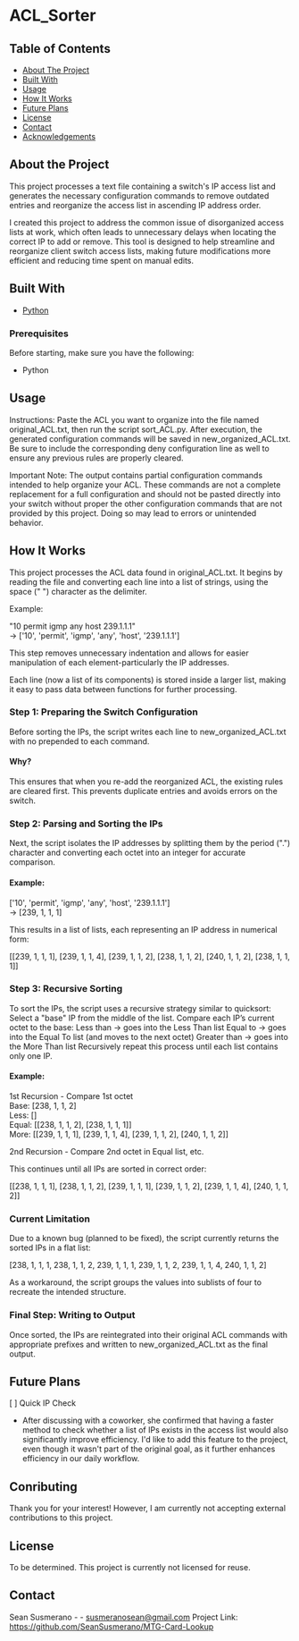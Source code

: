 # ACL_Sorter

## Table of Contents
- [About The Project](#about-the-project)
- [Built With](#built-with)
- [Usage](#usage)
- [How It Works](#how-it-works)
- [Future Plans](#future-plans)
- [License](#license)
- [Contact](#contact)
- [Acknowledgements](#Acknowledgements)

## About the Project
This project processes a text file containing a switch's IP access list and generates the necessary configuration commands to remove outdated entries and reorganize the access list in ascending IP address order.

I created this project to address the common issue of disorganized access lists at work, which often leads to unnecessary delays when locating the correct IP to add or remove. This tool is designed to help streamline and reorganize client switch access lists, making future modifications more efficient and reducing time spent on manual edits.


## Built With
- [Python](https://www.python.org/)

### Prerequisites
   Before starting, make sure you have the following:
   - Python


## Usage
Instructions:
Paste the ACL you want to organize into the file named original_ACL.txt, then run the script sort_ACL.py. After execution, the generated configuration commands will be saved in new_organized_ACL.txt.
Be sure to include the corresponding deny configuration line as well to ensure any previous rules are properly cleared.

Important Note:
The output contains partial configuration commands intended to help organize your ACL. These commands are not a complete replacement for a full configuration and should not be pasted directly into your switch without proper the other configuration commands that are not provided by this project. Doing so may lead to errors or unintended behavior.


## How It Works

This project processes the ACL data found in original_ACL.txt. It begins by reading the file and converting each line into a list of strings, using the space (" ") character as the delimiter.

Example:

"10 permit igmp any host 239.1.1.1"  
→ ['10', 'permit', 'igmp', 'any', 'host', '239.1.1.1']

This step removes unnecessary indentation and allows for easier manipulation of each element-particularly the IP addresses.

Each line (now a list of its components) is stored inside a larger list, making it easy to pass data between functions for further processing.

### Step 1: Preparing the Switch Configuration

Before sorting the IPs, the script writes each line to new_organized_ACL.txt with no prepended to each command.

#### Why?
This ensures that when you re-add the reorganized ACL, the existing rules are cleared first. This prevents duplicate entries and avoids errors on the switch.

### Step 2: Parsing and Sorting the IPs

Next, the script isolates the IP addresses by splitting them by the period (".") character and converting each octet into an integer for accurate comparison.

#### Example:

['10', 'permit', 'igmp', 'any', 'host', '239.1.1.1']  
→ [239, 1, 1, 1]

This results in a list of lists, each representing an IP address in numerical form:

[[239, 1, 1, 1], [239, 1, 1, 4], [239, 1, 1, 2], [238, 1, 1, 2], [240, 1, 1, 2], [238, 1, 1, 1]]

### Step 3: Recursive Sorting

To sort the IPs, the script uses a recursive strategy similar to quicksort:
    Select a "base" IP from the middle of the list.
    Compare each IP’s current octet to the base:
        Less than → goes into the Less Than list
        Equal to → goes into the Equal To list (and moves to the next octet)
        Greater than → goes into the More Than list
    Recursively repeat this process until each list contains only one IP.

#### Example:

1st Recursion - Compare 1st octet  
Base: [238, 1, 1, 2]  
Less: []  
Equal: [[238, 1, 1, 2], [238, 1, 1, 1]]  
More: [[239, 1, 1, 1], [239, 1, 1, 4], [239, 1, 1, 2], [240, 1, 1, 2]]

2nd Recursion - Compare 2nd octet in Equal list, etc.

This continues until all IPs are sorted in correct order:

[[238, 1, 1, 1], [238, 1, 1, 2], [239, 1, 1, 1], [239, 1, 1, 2], [239, 1, 1, 4], [240, 1, 1, 2]]

### Current Limitation

Due to a known bug (planned to be fixed), the script currently returns the sorted IPs in a flat list:

[238, 1, 1, 1, 238, 1, 1, 2, 239, 1, 1, 1, 239, 1, 1, 2, 239, 1, 1, 4, 240, 1, 1, 2]

As a workaround, the script groups the values into sublists of four to recreate the intended structure.

### Final Step: Writing to Output

Once sorted, the IPs are reintegrated into their original ACL commands with appropriate prefixes and written to new_organized_ACL.txt as the final output.


## Future Plans
[ ] Quick IP Check
- After discussing with a coworker, she confirmed that having a faster method to check whether a list of IPs exists in the access list would also significantly improve efficiency. I'd like to add this feature to the project, even though it wasn't part of the original goal, as it further enhances efficiency in our daily workflow.


## Conributing
   Thank you for your interest! However, I am currently not accepting external contributions to this project.


## License
   To be determined. This project is currently not licensed for reuse.


## Contact
Sean Susmerano - - susmeranosean@gmail.com
Project Link: https://github.com/SeanSusmerano/MTG-Card-Lookup
